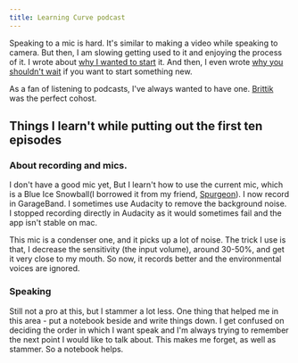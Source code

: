 ```yaml
---
title: Learning Curve podcast
---
```


Speaking to a mic is hard. It's similar to making a video while speaking to camera. But then, I am slowing getting used to it and enjoying the process of it. I wrote about [why I wanted to start](https://aravindballa.com/writings/starting-podcast/) it. And then, I even wrote [why you shouldn't wait](https://dev.to/aravindballa/don-t-wait-till-you-are-ready-1kec) if you want to start something new.

As a fan of listening to podcasts, I've always wanted to have one. [Brittik](https://twitter.com/brittikbasu) was the perfect cohost.

## Things I learn't while putting out the first ten episodes

### About recording and mics.

I don't have a good mic yet, But I learn't how to use the current mic, which is a Blue Ice Snowball(I borrowed it from my friend, [Spurgeon](https://instagram/sprgn)). I now record in GarageBand. I sometimes use Audacity to remove the background noise. I stopped recording directly in Audacity as it would sometimes fail and the app isn't stable on mac.

This mic is a condenser one, and it picks up a lot of noise. The trick I use is that, I decrease the sensitivity (the input volume), around 30-50%, and get it very close to my mouth. So now, it records better and the environmental voices are ignored.

### Speaking

Still not a pro at this, but I stammer a lot less. One thing that helped me in this area - put a notebook beside and write things down. I get confused on deciding the order in which I want speak and I'm always trying to remember the next point I would like to talk about. This makes me forget, as well as stammer. So a notebook helps.
